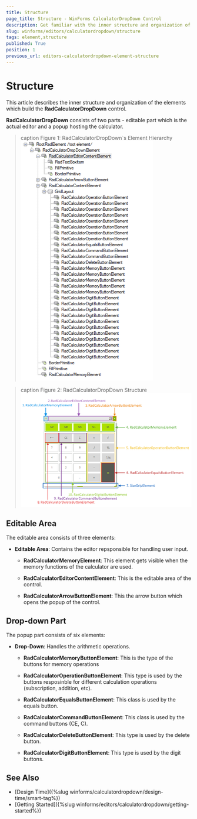 ```yaml
---
title: Structure
page_title: Structure - WinForms CalculatorDropDown Control
description: Get familiar with the inner structure and organization of the elements which build the WinForms CalculatorDropDown control.
slug: winforms/editors/calculatordropdown/structure
tags: element,structure
published: True
position: 1
previous_url: editors-calculatordropdown-element-structure
---
```


# Structure

This article describes the inner structure and organization of the elements which build the __RadCalculatorDropDown__ control.

__RadCalculatorDropDown__ consists of two parts - editable part which is the actual editor and a popup hosting the calculator.

>caption Figure 1: RadCalculatorDropDown`s Element Hierarchy
![editors-calculator-element-structure 001](images/editors-calculator-element-structure001.png)

>caption Figure 2: RadCalculatorDropDown Structure
![editors-calculator-element-structure 002](images/editors-calculator-element-structure002.png)

## Editable Area

The editable area consists of three elements:

* __Editable Area__: Contains the editor repsponsible for handling user input.

  * __RadCalculatorMemoryElement__: This element gets visible when the memory functions of the calculator are used.

  * __RadCalculatorEditorContentElement__: This is the editable area of the control.         
  
  * __RadCalculatorArrowButtonElement__: This the arrow button which opens the popup of the control.

## Drop-down Part

The popup part consists of six elements:

* __Drop-Down__: Handles the arithmetic operations.

  * __RadCalculatorMemoryButtonElement__: This is the type of the buttons for memory operations
           
  * __RadCalculatorOperationButtonElement__: This type is used by the buttons resposinble for different calculation operations (subscription, addition, etc).
  
  * __RadCalculatorEqualsButtonElement__: This class is used by the equals button.
  
  * __RadCalculatorCommandButtonElement__: This class is used by the command buttons (CE, C).      
  
  * __RadCalculatorDeleteButtonElement__: This type is used by the delete button.        
  
  * __RadCalculatorDigitButtonElement__: This type is used by the digit buttons.
            
## See Also

* [Design Time]({%slug winforms/calculatordropdown/design-time/smart-tag%})
* [Getting Started]({%slug winforms/editors/calculatordropdown/getting-started%})